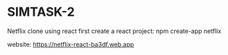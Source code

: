 # SIMTASK-2
Netflix clone using react
first create a react project: npm create-app netflix

website: https://netflix-react-ba3df.web.app
